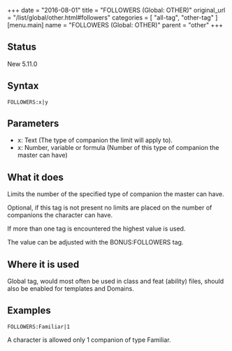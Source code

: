 +++
date = "2016-08-01"
title = "FOLLOWERS (Global: OTHER)"
original_url = "/list/global/other.html#followers"
categories = [ "all-tag", "other-tag" ]
[menu.main]
    name = "FOLLOWERS (Global: OTHER)"
    parent = "other"
+++

## Status

New 5.11.0

## Syntax

`FOLLOWERS:x|y`

## Parameters

-   x: Text (The type of companion the limit will
    apply to).
-   x: Number, variable or formula (Number of this type
    of companion the master can have)



What it does
------------

Limits the number of the specified type of companion the master can
have.

Optional, if this tag is not present no limits are placed on the number
of companions the character can have.

If more than one tag is encountered the highest value is used.

The value can be adjusted with the BONUS:FOLLOWERS tag.

Where it is used
----------------

Global tag, would most often be used in class and feat (ability) files,
should also be enabled for templates and Domains.

Examples
--------

`FOLLOWERS:Familiar|1`

A character is allowed only 1 companion of type Familiar.

